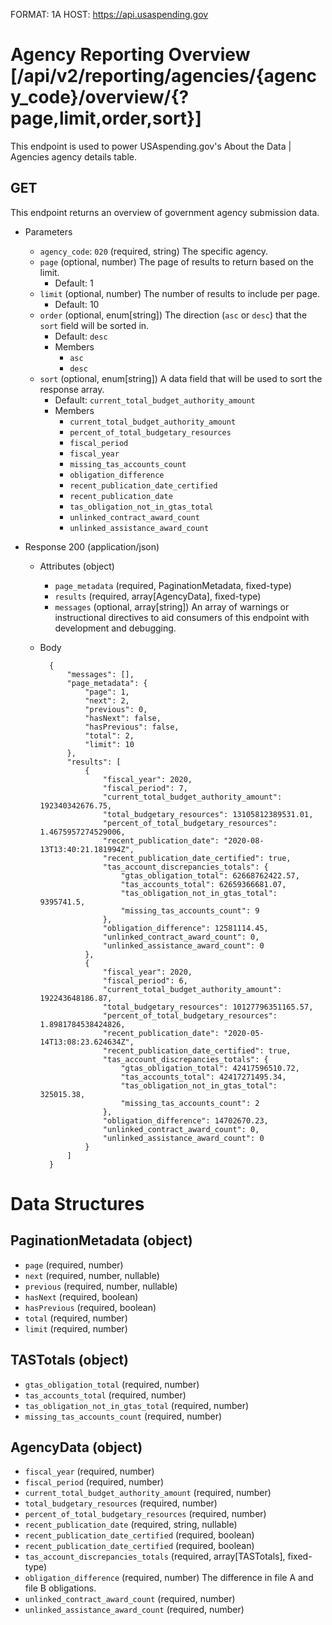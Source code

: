 FORMAT: 1A
HOST: https://api.usaspending.gov

# Agency Reporting Overview [/api/v2/reporting/agencies/{agency_code}/overview/{?page,limit,order,sort}]

This endpoint is used to power USAspending.gov's About the Data \| Agencies agency details table.

## GET

This endpoint returns an overview of government agency submission data.

+ Parameters
    + `agency_code`: `020` (required, string)
        The specific agency.
    + `page` (optional, number)
        The page of results to return based on the limit.
        + Default: 1
    + `limit` (optional, number)
        The number of results to include per page.
        + Default: 10
    + `order` (optional, enum[string])
        The direction (`asc` or `desc`) that the `sort` field will be sorted in.
        + Default: `desc`
        + Members
            + `asc`
            + `desc`
    + `sort` (optional, enum[string])
        A data field that will be used to sort the response array.
        + Default: `current_total_budget_authority_amount`
        + Members
            + `current_total_budget_authority_amount`
            + `percent_of_total_budgetary_resources`
            + `fiscal_period`
            + `fiscal_year`
            + `missing_tas_accounts_count`
            + `obligation_difference`
            + `recent_publication_date_certified`
            + `recent_publication_date`
            + `tas_obligation_not_in_gtas_total`
            + `unlinked_contract_award_count`
            + `unlinked_assistance_award_count`

+ Response 200 (application/json)

    + Attributes (object)
        + `page_metadata` (required, PaginationMetadata, fixed-type)
        + `results` (required, array[AgencyData], fixed-type)
        + `messages` (optional, array[string])
            An array of warnings or instructional directives to aid consumers of this endpoint with development and debugging.

    + Body

            {
                "messages": [],
                "page_metadata": {
                    "page": 1,
                    "next": 2,
                    "previous": 0,
                    "hasNext": false,
                    "hasPrevious": false,
                    "total": 2,
                    "limit": 10
                },
                "results": [
                    {
                        "fiscal_year": 2020,
                        "fiscal_period": 7,
                        "current_total_budget_authority_amount": 192340342676.75,
                        "total_budgetary_resources": 13105812389531.01,
                        "percent_of_total_budgetary_resources": 1.4675957274529006,
                        "recent_publication_date": "2020-08-13T13:40:21.181994Z",
                        "recent_publication_date_certified": true,
                        "tas_account_discrepancies_totals": {
                            "gtas_obligation_total": 62668762422.57,
                            "tas_accounts_total": 62659366681.07,
                            "tas_obligation_not_in_gtas_total": 9395741.5,
                            "missing_tas_accounts_count": 9
                        },
                        "obligation_difference": 12581114.45,
                        "unlinked_contract_award_count": 0,
                        "unlinked_assistance_award_count": 0
                    },
                    {
                        "fiscal_year": 2020,
                        "fiscal_period": 6,
                        "current_total_budget_authority_amount": 192243648186.87,
                        "total_budgetary_resources": 10127796351165.57,
                        "percent_of_total_budgetary_resources": 1.8981784538424826,
                        "recent_publication_date": "2020-05-14T13:08:23.624634Z",
                        "recent_publication_date_certified": true,
                        "tas_account_discrepancies_totals": {
                            "gtas_obligation_total": 42417596510.72,
                            "tas_accounts_total": 42417271495.34,
                            "tas_obligation_not_in_gtas_total": 325015.38,
                            "missing_tas_accounts_count": 2
                        },
                        "obligation_difference": 14702670.23,
                        "unlinked_contract_award_count": 0,
                        "unlinked_assistance_award_count": 0
                    }
                ]
            }

# Data Structures

## PaginationMetadata (object)
+ `page` (required, number)
+ `next` (required, number, nullable)
+ `previous` (required, number, nullable)
+ `hasNext` (required, boolean)
+ `hasPrevious` (required, boolean)
+ `total` (required, number)
+ `limit` (required, number)

## TASTotals (object)
+ `gtas_obligation_total` (required, number)
+ `tas_accounts_total` (required, number)
+ `tas_obligation_not_in_gtas_total` (required, number)
+ `missing_tas_accounts_count` (required, number)

## AgencyData (object)
+ `fiscal_year` (required, number)
+ `fiscal_period` (required, number)
+ `current_total_budget_authority_amount` (required, number)
+ `total_budgetary_resources` (required, number)
+ `percent_of_total_budgetary_resources` (required, number)
+ `recent_publication_date` (required, string, nullable)
+ `recent_publication_date_certified` (required, boolean)
+ `recent_publication_date_certified` (required, boolean)
+ `tas_account_discrepancies_totals` (required, array[TASTotals], fixed-type)
+ `obligation_difference` (required, number)
    The difference in file A and file B obligations.
+ `unlinked_contract_award_count` (required, number)
+ `unlinked_assistance_award_count` (required, number)
